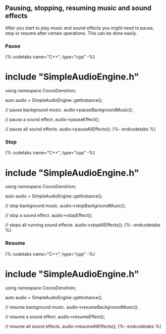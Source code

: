 ## Pausing, stopping, resuming music and sound effects
After you start to play music and sound effects you might need to pause,
stop or resume after certain operations. This can be done easily.

### Pause
{% codetabs name="C++", type="cpp" -%}
# include "SimpleAudioEngine.h"
using namespace CocosDenshion;

auto audio = SimpleAudioEngine::getInstance();

// pause background music.
audio->pauseBackgroundMusic();

// pause a sound effect.
audio->pauseEffect();

// pause all sound effects.
audio->pauseAllEffects();
{%- endcodetabs %}

### Stop
{% codetabs name="C++", type="cpp" -%}
# include "SimpleAudioEngine.h"
using namespace CocosDenshion;

auto audio = SimpleAudioEngine::getInstance();

// stop background music.
audio->stopBackgroundMusic();

// stop a sound effect.
audio->stopEffect();

// stops all running sound effects.
audio->stopAllEffects();
{%- endcodetabs %}

### Resume
{% codetabs name="C++", type="cpp" -%}
# include "SimpleAudioEngine.h"
using namespace CocosDenshion;

auto audio = SimpleAudioEngine::getInstance();

// resume background music.
audio->resumeBackgroundMusic();

// resume a sound effect.
audio->resumeEffect();

// resume all sound effects.
audio->resumeAllEffects();
{%- endcodetabs %}
